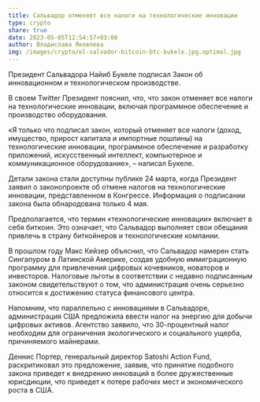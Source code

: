 ```yaml
---
title: Сальвадор отменяет все налоги на технологические инновации
type: crypto
share: true
date: 2023-05-05T12:54:57+03:00
author: Владислава Яковлева
img: /images/crypto/el-salvador-bitcoin-btc-bukele.jpg.optimal.jpg
---
```

Президент Сальвадора Найиб Букеле подписал Закон об инновационном и технологическом производстве.

В своем Twitter Президент пояснил, что, что закон отменяет все налоги на технологические инновации, включая программное обеспечение и производство оборудования.

«Я только что подписал закон, который отменяет все налоги (доход, имущество, прирост капитала и импортные пошлины) на технологические инновации, программное обеспечение и разработку приложений, искусственный интеллект, компьютерное и коммуникационное оборудование», – написал Букеле.

Детали закона стали доступны публике 24 марта, когда Президент заявил о законопроекте об отмене налогов на технологические инновации, представленном в Конгрессе. Информация о подписании закона была обнародована только 4 мая.

Предполагается, что термин «технологические инновации» включает в себя биткоин. Это означает, что Сальвадор выполняет свои обещания привлечь в страну биткойнеров и технологические компании.

В прошлом году Макс Кейзер объяснил, что Сальвадор намерен стать Сингапуром в Латинской Америке, создав удобную иммиграционную программу для привлечения цифровых кочевников, новаторов и инвесторов. Налоговые льготы в соответствии с недавно подписанным законом свидетельствуют о том, что администрация очень серьезно относится к достижению статуса финансового центра.

Напомним, что параллельно с инновациями в Сальвадоре, администрация США предложила ввести налог на энергию для добычи цифровых активов. Агентство заявило, что 30-процентный налог необходим для ограничения экологического и социального ущерба, причиняемого майнерами.

Деннис Портер, генеральный директор Satoshi Action Fund, раскритиковал это предложение, заявив, что принятие подобного закона приведет к внедрению инноваций в более дружественные юрисдикции, что приведет к потере рабочих мест и экономического роста в США.
